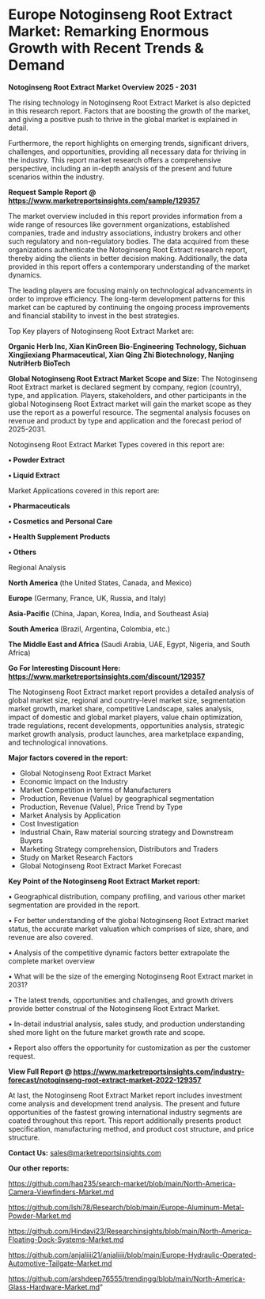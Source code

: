 # Europe Notoginseng Root Extract Market: Remarking Enormous Growth with Recent Trends & Demand

<Strong> Notoginseng Root Extract Market Overview 2025 - 2031</strong>

The rising technology in Notoginseng Root Extract Market is also depicted in this research report. Factors that are boosting the growth of the market, and giving a positive push to thrive in the global market is explained in detail.

Furthermore, the report highlights on emerging trends, significant drivers, challenges, and opportunities, providing all necessary data for thriving in the industry. This report market research offers a comprehensive perspective, including an in-depth analysis of the present and future scenarios within the industry.

<strong>Request Sample Report @ <a href=https://www.marketreportsinsights.com/sample/129357>https://www.marketreportsinsights.com/sample/129357</a></strong>

The market overview included in this report provides information from a wide range of resources like government organizations, established companies, trade and industry associations, industry brokers and other such regulatory and non-regulatory bodies. The data acquired from these organizations authenticate the Notoginseng Root Extract research report, thereby aiding the clients in better decision making. Additionally, the data provided in this report offers a contemporary understanding of the market dynamics.

The leading players are focusing mainly on technological advancements in order to improve efficiency. The long-term development patterns for this market can be captured by continuing the ongoing process improvements and financial stability to invest in the best strategies.

Top Key players of Notoginseng Root Extract Market are:

<strong>Organic Herb Inc, Xian KinGreen Bio-Engineering Technology, Sichuan Xingjiexiang Pharmaceutical, Xian Qing Zhi Biotechnology, Nanjing NutriHerb BioTech</strong>

<strong><b>Global Notoginseng Root Extract Market Scope and Size:</b></strong>
The Notoginseng Root Extract market is declared segment by company, region (country), type, and application. Players, stakeholders, and other participants in the global Notoginseng Root Extract market will gain the market scope as they use the report as a powerful resource. The segmental analysis focuses on revenue and product by type and application and the forecast period of 2025-2031.

Notoginseng Root Extract Market Types covered in this report are:

<strong>• Powder Extract

• Liquid Extract</strong>

Market Applications covered in this report are:

<strong>• Pharmaceuticals

• Cosmetics and Personal Care

• Health Supplement Products

• Others</strong> 

Regional Analysis

<strong>North America</strong> (the United States, Canada, and Mexico)

<strong>Europe</strong> (Germany, France, UK, Russia, and Italy)

<strong>Asia-Pacific</strong> (China, Japan, Korea, India, and Southeast Asia)

<strong>South America</strong> (Brazil, Argentina, Colombia, etc.)

<strong>The Middle East and Africa</strong> (Saudi Arabia, UAE, Egypt, Nigeria, and South Africa)

<strong>Go For Interesting Discount Here: <a href=https://www.marketreportsinsights.com/discount/129357>https://www.marketreportsinsights.com/discount/129357</a></strong>

The Notoginseng Root Extract market report provides a detailed analysis of global market size, regional and country-level market size, segmentation market growth, market share, competitive Landscape, sales analysis, impact of domestic and global market players, value chain optimization, trade regulations, recent developments, opportunities analysis, strategic market growth analysis, product launches, area marketplace expanding, and technological innovations.

<strong><b>Major factors covered in the report:</b></strong>
<ul>
  <li>Global Notoginseng Root Extract Market </li>
  <li>Economic Impact on the Industry</li>
  <li>Market Competition in terms of Manufacturers</li>
  <li>Production, Revenue (Value) by geographical segmentation</li>
  <li>Production, Revenue (Value), Price Trend by Type</li>
  <li>Market Analysis by Application</li>
  <li>Cost Investigation</li>
  <li>Industrial Chain, Raw material sourcing strategy and Downstream Buyers</li>
  <li>Marketing Strategy comprehension, Distributors and Traders</li>
  <li>Study on Market Research Factors</li>
  <li>Global Notoginseng Root Extract Market Forecast</li>
</ul>

<strong><b>Key Point of the Notoginseng Root Extract Market report:</b></strong>

• Geographical distribution, company profiling, and various other market segmentation are provided in the report.

• For better understanding of the global Notoginseng Root Extract market status, the accurate market valuation which comprises of size, share, and revenue are also covered.

• Analysis of the competitive dynamic factors better extrapolate the complete market overview

• What will be the size of the emerging Notoginseng Root Extract market in 2031?

• The latest trends, opportunities and challenges, and growth drivers provide better construal of the Notoginseng Root Extract Market.

• In-detail industrial analysis, sales study, and production understanding shed more light on the future market growth rate and scope.

• Report also offers the opportunity for customization as per the customer request.

<strong><b>View Full Report @ <a href=https://www.marketreportsinsights.com/industry-forecast/notoginseng-root-extract-market-2022-129357>https://www.marketreportsinsights.com/industry-forecast/notoginseng-root-extract-market-2022-129357</a></b></strong>


At last, the Notoginseng Root Extract Market report includes investment come analysis and development trend analysis. The present and future opportunities of the fastest growing international industry segments are coated throughout this report. This report additionally presents product specification, manufacturing method, and product cost structure, and price structure.

<strong>Contact Us:</strong>
sales@marketreportsinsights.com

<strong>Our other reports:</strong>

<a href=https://github.com/haq235/search-market/blob/main/North-America-Camera-Viewfinders-Market.md>https://github.com/haq235/search-market/blob/main/North-America-Camera-Viewfinders-Market.md</a>

<a href=https://github.com/Ishi78/Research/blob/main/Europe-Aluminum-Metal-Powder-Market.md>https://github.com/Ishi78/Research/blob/main/Europe-Aluminum-Metal-Powder-Market.md</a>

<a href=https://github.com/Hindavi23/Researchinsights/blob/main/North-America-Floating-Dock-Systems-Market.md>https://github.com/Hindavi23/Researchinsights/blob/main/North-America-Floating-Dock-Systems-Market.md</a>

<a href=https://github.com/anjaliiii21/anjaliiii/blob/main/Europe-Hydraulic-Operated-Automotive-Tailgate-Market.md>https://github.com/anjaliiii21/anjaliiii/blob/main/Europe-Hydraulic-Operated-Automotive-Tailgate-Market.md</a>

<a href=https://github.com/arshdeep76555/trendingg/blob/main/North-America-Glass-Hardware-Market.md>https://github.com/arshdeep76555/trendingg/blob/main/North-America-Glass-Hardware-Market.md</a>"
